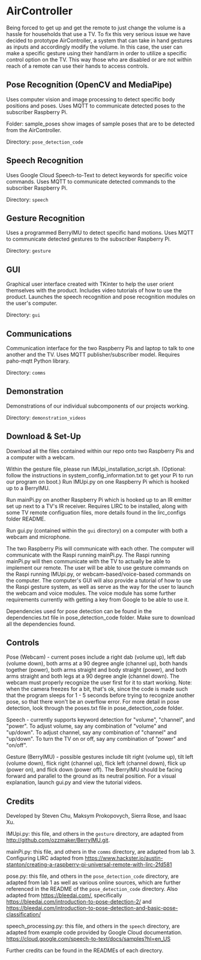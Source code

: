 # AirController

Being forced to get up and get the remote to just change the volume is a hassle for households that use a TV. To fix this very serious issue we have decided to prototype AirController, a system that can take in hand gestures as inputs and accordingly modify the volume. In this case, the user can make a specific gesture using their hand/arm in order to utilize a specific control option on the TV. This way those who are disabled or are not within reach of a remote can use their hands to access controls.

## Pose Recognition (OpenCV and MediaPipe)
Uses computer vision and image processing to detect specific body positions and poses. Uses MQTT to communicate detected poses to the subscriber Raspberry Pi.

Folder: sample_poses show images of sample poses that are to be detected from the AirController.

Directory: `pose_detection_code`

## Speech Recognition
Uses Google Cloud Speech-to-Text to detect keywords for specific voice commands.  Uses MQTT to communicate detected commands to the subscriber Raspberry Pi.

Directory: `speech`

## Gesture Recognition
Uses a programmed BerryIMU to detect specific hand motions. Uses MQTT to communicate detected gestures to the subscriber Raspberry Pi.

Directory: `gesture`

## GUI
Graphical user interface created with TKinter to help the user orient themselves with the product. Includes video tutorials of how to use the product. Launches the speech recognition and pose recognition modules on the user's computer.

Directory: `gui`

## Communications
Communication interface for the two Raspberry Pis and laptop to talk to one another and the TV. Uses MQTT publisher/subscriber model. Requires paho-mqtt Python library.

Directory: `comms`

## Demonstration
Demonstrations of our individual subcomponents of our projects working.

Directory: `demonstration_videos`

## Download & Set-Up
Download all the files contained within our repo onto two Raspberry Pis and a computer with a webcam. 

Within the gesture file, please run IMUpi_installation_script.sh. (Optional: follow the instructions in system_config_information.txt to get your Pi to run our program on boot.) Run IMUpi.py on one Raspberry Pi which is hooked up to a BerryIMU.

Run mainPi.py on another Raspberry Pi which is hooked up to an IR emitter set up next to a TV's IR receiver. Requires LIRC to be installed, along with some TV remote configuation files, more details found in the lirc_configs folder README.

Run gui.py (contained within the `gui` directory) on a computer with both a webcam and microphone. 

The two Raspberry Pis will communicate with each other. The computer will communicate with the Raspi running mainPi.py. The Raspi running mainPi.py will then communicate with the TV to actually be able to implement our remote. The user will be able to use gesture commands on the Raspi running IMUpi.py, or webcam-based/voice-based commands on the computer. The computer's GUI will also provide a tutorial of how to use the Raspi gesture system, as well as serve as the way for the user to launch the webcam and voice modules. The voice module has some further requirements currently with getting a key from Google to be able to use it.

Dependencies used for pose detection can be found in the dependencies.txt file in pose_detection_code folder. Make sure to download all the dependencies found.

## Controls

Pose (Webcam) - current poses include a right dab (volume up), left dab (volume down), both arms at a 90 degree angle (channel up), both hands together (power), both arms straight and body straight (power), and both arms straight and both legs at a 90 degree angle (channel down). The webcam must properly recognize the user first for it to start working. 
Note: when the camera freezes for a bit, that's ok, since the code is made such that the program sleeps for 1 - 5 seconds before trying to recognize another pose, so that there won't be an overflow error.
For more detail in pose detection, look through the poses.txt file in pose_detection_code folder.

Speech - currently supports keyword detection for "volume", "channel", and "power". To adjust volume, say any combination of "volume" and "up/down". To adjust channel, say any combination of "channel" and "up/down". To turn the TV on or off, say any combination of "power" and "on/off".

Gesture (BerryIMU) - possible gestures include tilt right (volume up), tilt left (volume down), flick right (channel up), flick left (channel down), flick up (power on), and flick down (power off). The BerryIMU should be facing forward and parallel to the ground as its neutral position. For a visual explanation, launch gui.py and view the tutorial videos.

## Credits

Developed by Steven Chu, Maksym Prokopovych, Sierra Rose, and Isaac Xu.

IMUpi.py: this file, and others in the `gesture` directory, are adapted from http://github.com/ozzmaker/BerryIMU.git. 

mainPi.py: this file, and others in the `comms` directory, are adapted from lab 3. Configuring LIRC adapted from https://www.hackster.io/austin-stanton/creating-a-raspberry-pi-universal-remote-with-lirc-2fd581

pose.py: this file, and others in the `pose_detection_code` directory, are adapted from lab 1 as well as various online sources, which are further referenced in the README of the `pose_detection_code` directory. Also adapted from https://bleedai.com/, specifically https://bleedai.com/introduction-to-pose-detection-2/ and https://bleedai.com/introduction-to-pose-detection-and-basic-pose-classification/

speech_processing.py: this file, and others in the `speech` directory, are adapted from example code provided by Google Cloud documentation.
https://cloud.google.com/speech-to-text/docs/samples?hl=en_US

Further credits can be found in the READMEs of each directory.
